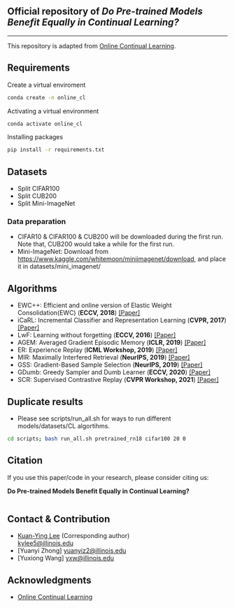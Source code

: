 ## Official repository of *Do Pre-trained Models Benefit Equally in Continual Learning?*
----
This repository is adapted from [Online Continual Learning](https://github.com/RaptorMai/online-continual-learning).


## Requirements
Create a virtual enviroment
```sh
conda create -n online_cl
```
Activating a virtual environment
```sh
conda activate online_cl
```
Installing packages
```sh
pip install -r requirements.txt
```

## Datasets 
- Split CIFAR100
- Split CUB200
- Split Mini-ImageNet

  
### Data preparation
- CIFAR10 & CIFAR100 & CUB200 will be downloaded during the first run. Note that, CUB200 would take a while for the first run.
- Mini-ImageNet: Download from https://www.kaggle.com/whitemoon/miniimagenet/download, and place it in datasets/mini_imagenet/


## Algorithms 
* EWC++: Efficient and online version of Elastic Weight Consolidation(EWC) (**ECCV, 2018**) [[Paper]](http://arxiv-export-lb.library.cornell.edu/abs/1801.10112)
* iCaRL: Incremental Classifier and Representation Learning (**CVPR, 2017**) [[Paper]](https://arxiv.org/abs/1611.07725)
* LwF: Learning without forgetting (**ECCV, 2016**) [[Paper]](https://link.springer.com/chapter/10.1007/978-3-319-46493-0_37)
* AGEM: Averaged Gradient Episodic Memory (**ICLR, 2019**) [[Paper]](https://openreview.net/forum?id=Hkf2_sC5FX)
* ER: Experience Replay (**ICML Workshop, 2019**) [[Paper]](https://arxiv.org/abs/1902.10486)
* MIR: Maximally Interfered Retrieval (**NeurIPS, 2019**) [[Paper]](https://proceedings.neurips.cc/paper/2019/hash/15825aee15eb335cc13f9b559f166ee8-Abstract.html)
* GSS: Gradient-Based Sample Selection (**NeurIPS, 2019**) [[Paper]](https://arxiv.org/pdf/1903.08671.pdf)
* GDumb: Greedy Sampler and Dumb Learner (**ECCV, 2020**) [[Paper]](https://www.robots.ox.ac.uk/~tvg/publications/2020/gdumb.pdf)
* SCR: Supervised Contrastive Replay (**CVPR Workshop, 2021**) [[Paper]](https://arxiv.org/abs/2103.13885) 


## Duplicate results
- Please see scripts/run_all.sh for ways to run different models/datasets/CL algortihms.
```sh
cd scripts; bash run_all.sh pretrained_rn18 cifar100 20 0
```

## Citation 

If you use this paper/code in your research, please consider citing us:

**Do Pre-trained Models Benefit Equally in Continual Learning?**

```
```


## Contact & Contribution
- [Kuan-Ying Lee](https://zheda-mai.github.io/) (Corresponding author)  
kylee5@illinois.edu
- [Yuanyi Zhong]
yuanyiz2@illinois.edu
- [Yuxiong Wang]
yxw@illinois.edu


## Acknowledgments
- [Online Continual Learning](https://github.com/RaptorMai/online-continual-learning)
